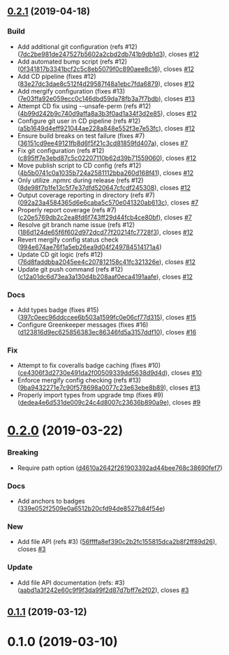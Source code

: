## [0.2.1](https://github.com/JustinLivi/rollback/compare/v0.2.0...v0.2.1) (2019-04-18)


### Build

* Add additional git configuration (refs #12) ([7dc2be981de247527b5602a2cbd2db741b9db1d3](https://github.com/JustinLivi/rollback/commit/7dc2be981de247527b5602a2cbd2db741b9db1d3)), closes [#12](https://github.com/JustinLivi/rollback/issues/12)
* Add automated bump script (refs #12) ([0f341817b3341bcf2c5c8eb5079f0c890aee8c16](https://github.com/JustinLivi/rollback/commit/0f341817b3341bcf2c5c8eb5079f0c890aee8c16)), closes [#12](https://github.com/JustinLivi/rollback/issues/12)
* Add CD pipeline (fixes #12) ([83e27dc3dae8c512f4d29587f48a1ebc7fda6879](https://github.com/JustinLivi/rollback/commit/83e27dc3dae8c512f4d29587f48a1ebc7fda6879)), closes [#12](https://github.com/JustinLivi/rollback/issues/12)
* Add mergify configuration (fixes #13) ([7e03ffa92e059ecc0c146dbd59da78fb3a7f7bdb](https://github.com/JustinLivi/rollback/commit/7e03ffa92e059ecc0c146dbd59da78fb3a7f7bdb)), closes [#13](https://github.com/JustinLivi/rollback/issues/13)
* Attempt CD fix using --unsafe-perm (refs #12) ([4b99d242b9c740d9affa8a3b3f0ad1a34f3d2e85](https://github.com/JustinLivi/rollback/commit/4b99d242b9c740d9affa8a3b3f0ad1a34f3d2e85)), closes [#12](https://github.com/JustinLivi/rollback/issues/12)
* Configure git user in CD pipeline (refs #12) ([a5b1649d4eff921044ae228a848e552f3e7e53fc](https://github.com/JustinLivi/rollback/commit/a5b1649d4eff921044ae228a848e552f3e7e53fc)), closes [#12](https://github.com/JustinLivi/rollback/issues/12)
* Ensure build breaks on test failure (fixes #7) ([36151cd9ee49121fb8d6f5f21c3cd81859fd407a](https://github.com/JustinLivi/rollback/commit/36151cd9ee49121fb8d6f5f21c3cd81859fd407a)), closes [#7](https://github.com/JustinLivi/rollback/issues/7)
* Fix git configuration (refs #12) ([c895ff7e3ebd87c5c02207110b62d39b71559060](https://github.com/JustinLivi/rollback/commit/c895ff7e3ebd87c5c02207110b62d39b71559060)), closes [#12](https://github.com/JustinLivi/rollback/issues/12)
* Move publish script to CD config (refs #12) ([4b5b0741c0a1035b724a2581112bba260d168f41](https://github.com/JustinLivi/rollback/commit/4b5b0741c0a1035b724a2581112bba260d168f41)), closes [#12](https://github.com/JustinLivi/rollback/issues/12)
* Only utilize .npmrc during release (refs #12) ([8de98f7b1fe13c5f7e37dfd520647cfcdf245308](https://github.com/JustinLivi/rollback/commit/8de98f7b1fe13c5f7e37dfd520647cfcdf245308)), closes [#12](https://github.com/JustinLivi/rollback/issues/12)
* Output coverage reporting in directory (refs #7) ([092a23a4584365d6e6caba5c570e041320ab613c](https://github.com/JustinLivi/rollback/commit/092a23a4584365d6e6caba5c570e041320ab613c)), closes [#7](https://github.com/JustinLivi/rollback/issues/7)
* Properly report coverage (refs #7) ([c20e5769db2c2ea8fd6f743ff29d44fcb4ce80bf](https://github.com/JustinLivi/rollback/commit/c20e5769db2c2ea8fd6f743ff29d44fcb4ce80bf)), closes [#7](https://github.com/JustinLivi/rollback/issues/7)
* Resolve git branch name issue (refs #12) ([186d124de65f6f602d972dcd77f20214fc7728f3](https://github.com/JustinLivi/rollback/commit/186d124de65f6f602d972dcd77f20214fc7728f3)), closes [#12](https://github.com/JustinLivi/rollback/issues/12)
* Revert mergify config status check ([994e674ae76f1a5eb26ea9d04f249784514171a4](https://github.com/JustinLivi/rollback/commit/994e674ae76f1a5eb26ea9d04f249784514171a4))
* Update CD git logic (refs #12) ([76d8faddbba2045ee4c207812158c41fc321326e](https://github.com/JustinLivi/rollback/commit/76d8faddbba2045ee4c207812158c41fc321326e)), closes [#12](https://github.com/JustinLivi/rollback/issues/12)
* Update git push command (refs #12) ([c12a01dc6d73ea3a130d4b208aaf0eca4191aafe](https://github.com/JustinLivi/rollback/commit/c12a01dc6d73ea3a130d4b208aaf0eca4191aafe)), closes [#12](https://github.com/JustinLivi/rollback/issues/12)

### Docs

* Add types badge (fixes #15) ([397c0eec96ddccee6b503a1599fc0e06cf77d315](https://github.com/JustinLivi/rollback/commit/397c0eec96ddccee6b503a1599fc0e06cf77d315)), closes [#15](https://github.com/JustinLivi/rollback/issues/15)
* Configure Greenkeeper messages (fixes #16) ([d123816d9ec625856383ec86346fd5a3157ddf10](https://github.com/JustinLivi/rollback/commit/d123816d9ec625856383ec86346fd5a3157ddf10)), closes [#16](https://github.com/JustinLivi/rollback/issues/16)

### Fix

* Attempt to fix coveralls badge caching (fixes #10) ([ce4306f3d2730e491da2f00509339dd5638d9d4d](https://github.com/JustinLivi/rollback/commit/ce4306f3d2730e491da2f00509339dd5638d9d4d)), closes [#10](https://github.com/JustinLivi/rollback/issues/10)
* Enforce mergify config checking (refs #13) ([9ba9432271e7c90f578698a0077c23e63ebe8b89](https://github.com/JustinLivi/rollback/commit/9ba9432271e7c90f578698a0077c23e63ebe8b89)), closes [#13](https://github.com/JustinLivi/rollback/issues/13)
* Properly import types from upgrade tmp (fixes #9) ([dedea4e6d531de009c24c4d8007c23636b890a9e](https://github.com/JustinLivi/rollback/commit/dedea4e6d531de009c24c4d8007c23636b890a9e)), closes [#9](https://github.com/JustinLivi/rollback/issues/9)



# [0.2.0](https://github.com/JustinLivi/rollback/compare/v0.1.1...v0.2.0) (2019-03-22)


### Breaking

* Require path option ([d4610a2642f261903392ad44bee768c38690fef7](https://github.com/JustinLivi/rollback/commit/d4610a2642f261903392ad44bee768c38690fef7))

### Docs

* Add anchors to badges ([339e052f2509e0a6512b20cfd94de8527b84f54e](https://github.com/JustinLivi/rollback/commit/339e052f2509e0a6512b20cfd94de8527b84f54e))

### New

* Add file API (refs #3) ([56ffffa8ef390c2b2fc155815dca2b8f2ff89d26](https://github.com/JustinLivi/rollback/commit/56ffffa8ef390c2b2fc155815dca2b8f2ff89d26)), closes [#3](https://github.com/JustinLivi/rollback/issues/3)

### Update

* Add file API documentation (refs: #3) ([aabd1a3f242e60c9f9f3da99f2d87d7bff7e2f02](https://github.com/JustinLivi/rollback/commit/aabd1a3f242e60c9f9f3da99f2d87d7bff7e2f02)), closes [#3](https://github.com/JustinLivi/rollback/issues/3)



## [0.1.1](https://github.com/JustinLivi/rollback/compare/v0.1.0...v0.1.1) (2019-03-12)




# 0.1.0 (2019-03-10)





